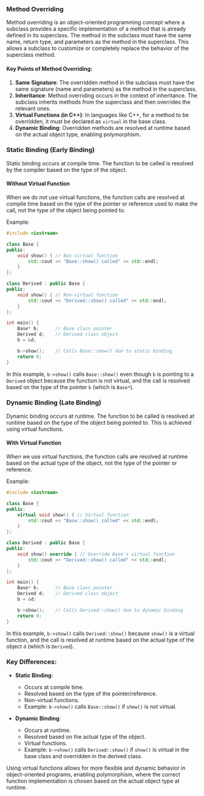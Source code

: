 ### Method Overriding

Method overriding is an object-oriented programming concept where a subclass provides a specific implementation of a method that is already defined in its superclass. The method in the subclass must have the same name, return type, and parameters as the method in the superclass. This allows a subclass to customize or completely replace the behavior of the superclass method.

#### Key Points of Method Overriding:

1. **Same Signature**: The overridden method in the subclass must have the same signature (name and parameters) as the method in the superclass.
2. **Inheritance**: Method overriding occurs in the context of inheritance. The subclass inherits methods from the superclass and then overrides the relevant ones.
3. **Virtual Functions (in C++)**: In languages like C++, for a method to be overridden, it must be declared as `virtual` in the base class.
4. **Dynamic Binding**: Overridden methods are resolved at runtime based on the actual object type, enabling polymorphism.

### Static Binding (Early Binding)

Static binding occurs at compile time. The function to be called is resolved by the compiler based on the type of the object.

#### Without Virtual Function

When we do not use virtual functions, the function calls are resolved at compile time based on the type of the pointer or reference used to make the call, not the type of the object being pointed to.

Example:

```cpp
#include <iostream>

class Base {
public:
    void show() { // Non-virtual function
        std::cout << "Base::show() called" << std::endl;
    }
};

class Derived : public Base {
public:
    void show() { // Non-virtual function
        std::cout << "Derived::show() called" << std::endl;
    }
};

int main() {
    Base* b;      // Base class pointer
    Derived d;    // Derived class object
    b = &d;

    b->show();    // Calls Base::show() due to static binding
    return 0;
}
```

In this example, `b->show()` calls `Base::show()` even though `b` is pointing to a `Derived` object because the function is not virtual, and the call is resolved based on the type of the pointer `b` (which is `Base*`).

### Dynamic Binding (Late Binding)

Dynamic binding occurs at runtime. The function to be called is resolved at runtime based on the type of the object being pointed to. This is achieved using virtual functions.

#### With Virtual Function

When we use virtual functions, the function calls are resolved at runtime based on the actual type of the object, not the type of the pointer or reference.

Example:

```cpp
#include <iostream>

class Base {
public:
    virtual void show() { // Virtual function
        std::cout << "Base::show() called" << std::endl;
    }
};

class Derived : public Base {
public:
    void show() override { // Override Base's virtual function
        std::cout << "Derived::show() called" << std::endl;
    }
};

int main() {
    Base* b;      // Base class pointer
    Derived d;    // Derived class object
    b = &d;

    b->show();    // Calls Derived::show() due to dynamic binding
    return 0;
}
```

In this example, `b->show()` calls `Derived::show()` because `show()` is a virtual function, and the call is resolved at runtime based on the actual type of the object `d` (which is `Derived`).

### Key Differences:

- **Static Binding**:

  - Occurs at compile time.
  - Resolved based on the type of the pointer/reference.
  - Non-virtual functions.
  - Example: `b->show()` calls `Base::show()` if `show()` is not virtual.

- **Dynamic Binding**:
  - Occurs at runtime.
  - Resolved based on the actual type of the object.
  - Virtual functions.
  - Example: `b->show()` calls `Derived::show()` if `show()` is virtual in the base class and overridden in the derived class.

Using virtual functions allows for more flexible and dynamic behavior in object-oriented programs, enabling polymorphism, where the correct function implementation is chosen based on the actual object type at runtime.
